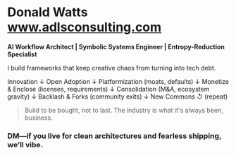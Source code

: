 # Donald Watts  www.adlsconsulting.com
**AI Workflow Architect  |  Symbolic Systems Engineer  |  Entropy-Reduction Specialist**

I build frameworks that keep creative chaos from turning into tech debt.
 
Innovation
  ↓
Open Adoption
  ↓
Platformization (moats, defaults)
  ↓
Monetize & Enclose (licenses, requirements)
  ↓
Consolidation (M&A, ecosystem gravity)
  ↓
Backlash & Forks (community exits)
  ↓
New Commons
  ↺ (repeat)

> Build to be bought, not to last. The industry is what it's always been, business.
 
### DM—if you live for clean architectures and fearless shipping, we’ll vibe.


